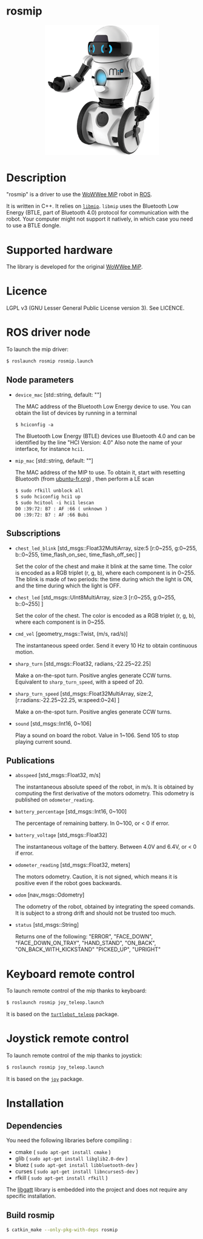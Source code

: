 # rosmip

<p align="center">
<img src="https://github.com/arnaud-ramey/libmip/raw/master/doc/MiP.png"
   alt="MiP" style="width: 300px"/>
</p>

Description
===========

"rosmip" is a driver to use the
[WoWWee MiP](http://wowwee.com/mip) robot
in [ROS](http://ros.org).

It is written in C++.
It relies on
[`libmip`](https://github.com/arnaud-ramey/libmip).
`libmip`
uses the Bluetooth Low Energy (BTLE, part of Bluetooth 4.0)
protocol for communication with the robot.
Your computer might not support it natively, in which case you need to
use a BTLE dongle.

Supported hardware
==================

The library is developed for the original
[WoWWee MiP](http://wowwee.com/mip).

Licence
=======

LGPL v3 (GNU Lesser General Public License version 3).
See LICENCE.

ROS driver node
===============

To launch the mip driver:

```bash
$ roslaunch rosmip rosmip.launch
```

Node parameters
---------------

- `device_mac`
  [std::string, default: ""]

  The MAC address of the Bluetooth Low Energy device to use.
  You can obtain the list of devices by running in a terminal

  ```
  $ hciconfig -a
  ```

  The Bluetooth Low Energy (BTLE) devices use Bluetooth 4.0 and
  can be identified by the line
  "HCI Version: 4.0"
  Also note the name of your interface, for instance `hci1`.

- `mip_mac`
  [std::string, default: ""]

  The MAC address of the MIP to use.
  To obtain it, start with resetting Bluetooth (from [ubuntu-fr.org](http://doc.ubuntu-fr.org/bluetooth#problemes_connus)) ,
  then perform a LE scan

  ```
  $ sudo rfkill unblock all
  $ sudo hciconfig hci1 up
  $ sudo hcitool -i hci1 lescan
  D0 :39:72: B7 : AF :66 ( unknown )
  D0 :39:72: B7 : AF :66 Bubi
  ```

Subscriptions
-------------

- `chest_led_blink`
  [std_msgs::Float32MultiArray, size:5 [r:0~255, g:0~255, b::0~255, time_flash_on_sec, time_flash_off_sec] ]

  Set the color of the chest and make it blink at the same time.
  The color is encoded as a RGB triplet (r, g, b),
  where each component is in 0~255.
  The blink is made of two periods: the time during which the light is ON,
  and the time during which the light is OFF.

- `chest_led`
  [std_msgs::UInt8MultiArray, size:3 [r:0~255, g:0~255, b::0~255] ]

  Set the color of the chest.
  The color is encoded as a RGB triplet (r, g, b),
  where each component is in 0~255.

- `cmd_vel`
  [geometry_msgs::Twist, (m/s, rad/s)]

  The instantaneous speed order.
  Send it every 10 Hz to obtain continuous motion.

- `sharp_turn`
  [std_msgs::Float32, radians,-22.25~22.25]

  Make a on-the-spot turn.
  Positive angles generate CCW turns.
  Equivalent to `sharp_turn_speed`, with a speed of 20.

- `sharp_turn_speed`
  [std_msgs::Float32MultiArray, size:2,
    [r:radians:-22.25~22.25, w:speed:0~24] ]

  Make a on-the-spot turn.
  Positive angles generate CCW turns.

- `sound`
  [std_msgs::Int16, 0~106]

  Play a sound on board the robot.
  Value in 1~106. Send 105 to stop playing current sound.


Publications
------------

- `absspeed`
  [std_msgs::Float32, m/s]

  The instantaneous absolute speed of the robot, in m/s.
  It is obtained by computing the first derivative of the motors odometry.
  This odometry is published on `odometer_reading`.

- `battery_percentage`
  [std_msgs::Int16, 0~100]

  The percentage of remaining battery.
  In 0~100, or < 0 if error.

- `battery_voltage`
  [std_msgs::Float32]

  The instantaneous voltage of the battery.
  Between 4.0V and 6.4V, or < 0 if error.

- `odometer_reading`
  [std_msgs::Float32, meters]

  The motors odometry.
  Caution, it is not signed, which means it is positive
  even if the robot goes backwards.

- `odom`
  [nav_msgs::Odometry]

  The odometry of the robot, obtained by integrating the speed comands.
  It is subject to a strong drift and should not be trusted too much.

- `status`
  [std_msgs::String]

  Returns one of the following:
  "ERROR", "FACE_DOWN", "FACE_DOWN_ON_TRAY", "HAND_STAND", "ON_BACK", "ON_BACK_WITH_KICKSTAND" "PICKED_UP", "UPRIGHT"


Keyboard remote control
=======================

To launch remote control of the mip thanks to keyboard:

```bash
$ roslaunch rosmip joy_teleop.launch
```

It is based on the [`turtlebot_teleop`](https://github.com/turtlebot/turtlebot/tree/indigo/turtlebot_teleop) package.

Joystick remote control
=======================

To launch remote control of the mip thanks to joystick:

```bash
$ roslaunch rosmip joy_teleop.launch
```

It is based on the [`joy`](http://wiki.ros.org/joy) package.

Installation
============

Dependencies
------------

You need the following libraries before compiling :

  * cmake  ( `sudo apt-get install cmake` )
  * glib   ( `sudo apt-get install libglib2.0-dev` )
  * bluez  ( `sudo apt-get install libbluetooth-dev` )
  * curses ( `sudo apt-get install libncurses5-dev` )
  * rfkill ( `sudo apt-get install rfkill` )

The [libgatt](https://github.com/jacklund/libgatt) library is
embedded into the project
and does not require any specific installation.

Build rosmip
-------------

```bash
$ catkin_make --only-pkg-with-deps rosmip
```
